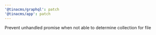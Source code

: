 ```yaml
---
'@tinacms/graphql': patch
'@tinacms/app': patch
---
```


Prevent unhandled promise when not able to determine collection for file
